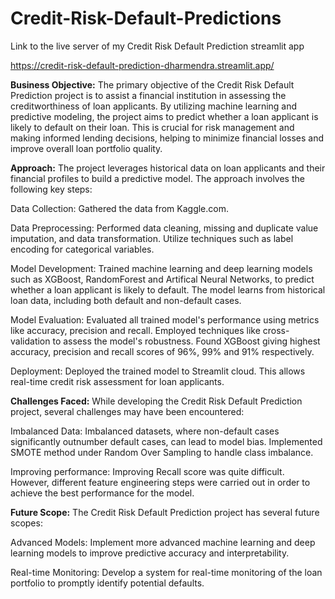 # Credit-Risk-Default-Predictions

Link to the live server of my Credit Risk Default Prediction streamlit app

https://credit-risk-default-prediction-dharmendra.streamlit.app/

**Business Objective:**
The primary objective of the Credit Risk Default Prediction project is to assist a financial institution in assessing the creditworthiness of loan applicants. By utilizing machine learning and predictive modeling, the project aims to predict whether a loan applicant is likely to default on their loan. This is crucial for risk management and making informed lending decisions, helping to minimize financial losses and improve overall loan portfolio quality.

**Approach:**
The project leverages historical data on loan applicants and their financial profiles to build a predictive model. The approach involves the following key steps:

Data Collection: Gathered the data from Kaggle.com.

Data Preprocessing: Performed data cleaning, missing and duplicate value imputation, and data transformation. Utilize techniques such as label encoding for categorical variables.

Model Development: Trained machine learning and deep learning models such as XGBoost, RandomForest and Artifical Neural Networks, to predict whether a loan applicant is likely to default. The model learns from historical loan data, including both default and non-default cases.

Model Evaluation: Evaluated all trained model's performance using metrics like accuracy, precision and recall. Employed techniques like cross-validation to assess the model's robustness. Found XGBoost giving highest accuracy, precision and recall scores of 96%, 99% and 91% respectively.

Deployment: Deployed the trained model to Streamlit cloud. This allows real-time credit risk assessment for loan applicants.

**Challenges Faced:**
While developing the Credit Risk Default Prediction project, several challenges may have been encountered:

Imbalanced Data: Imbalanced datasets, where non-default cases significantly outnumber default cases, can lead to model bias. Implemented SMOTE method under Random Over Sampling to handle class imbalance.

Improving performance: Improving Recall score was quite difficult. However, different feature engineering steps were carried out in order to achieve the best performance for the model.

**Future Scope:**
The Credit Risk Default Prediction project has several future scopes:

Advanced Models: Implement more advanced machine learning and deep learning models to improve predictive accuracy and interpretability.

Real-time Monitoring: Develop a system for real-time monitoring of the loan portfolio to promptly identify potential defaults.
